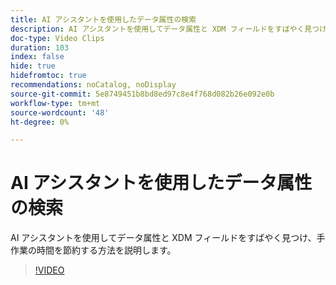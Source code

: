 ```yaml
---
title: AI アシスタントを使用したデータ属性の検索
description: AI アシスタントを使用してデータ属性と XDM フィールドをすばやく見つけ、手作業の時間を節約する方法を説明します。
doc-type: Video Clips
duration: 103
index: false
hide: true
hidefromtoc: true
recommendations: noCatalog, noDisplay
source-git-commit: 5e8749451b8bd8ed97c8e4f768d082b26e092e0b
workflow-type: tm+mt
source-wordcount: '48'
ht-degree: 0%

---
```


# AI アシスタントを使用したデータ属性の検索

AI アシスタントを使用してデータ属性と XDM フィールドをすばやく見つけ、手作業の時間を節約する方法を説明します。

<!--  -->
>[!VIDEO](https://video.tv.adobe.com/v/3459308?learn=on&enablevpops=true)
